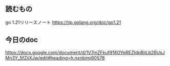 ## 読むもの
go 1.21リリースノート
https://tip.golang.org/doc/go1.21

## 今日のdoc
https://docs.google.com/document/d/1V7mZFkuf918OYoREZIdpBjiLb26UsJMn3Y_5fZiiXJw/edit#heading=h.nxnbimi60578
